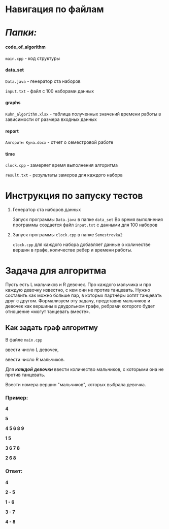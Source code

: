 # **Навигация по файлам**

# *Папки:*
#### code_of_algorithm

`main.cpp` - код структуры

#### data_set

`Data.java` - генератор ста наборов

`input.txt` - файл с 100 наборами данных

#### graphs

`Kuhn_algorithm.xlsx` - таблица полученных значений времени
работы в зависимости от размера входных данных

#### report

`Алгоритм Куна.docx` - отчет о семестровой работе

#### time

`clock.cpp` - замеряет время выполнения алгоритма

`result.txt` - результаты замеров для каждого набора


# **Инструкция по запуску тестов**

1. Генератор ста наборов данных

   Запуск программы `Data.java` в папке `data_set`
   Во время выполнения программы создается файл `input.txt`
   c данными для 100 наборов


2. Запуск программы `clock.cpp` в папке `Semestrovka2`

   `clock.cpp` для каждого набора добавляет данные о количестве вершин в графе, количестве ребер и времени работы.


# **Задача для алгоритма**
Пусть есть L мальчиков и R девочек.
Про каждого мальчика и про каждую девочку известно, с кем они не против танцевать. 
Нужно составить как можно больше пар, в которых партнёры хотят танцевать друг с другом. 
Формализуем эту задачу, представив мальчиков и девочек как вершины в двудольном графе, 
ребрами которого будет отношение «могут танцевать вместе».


## **Как задать граф алгоритму**

В файле `main.cpp`

ввести число L девочек,

ввести число R мальчиков.

Для _**каждой**_ _**девочки**_ ввести количество мальчиков, с которыми она не против танцевать.

Ввести номера вершин "мальчиков", которых выбрала девочка.

### **Пример:**

**4**

**5**

**4 5 6 8 9**

**1 5**

**3 6 7 8**

**2 6 8**

### **Ответ:**

**4**

**2 - 5**

**1 - 6**

**3 - 7**

**4 - 8**





